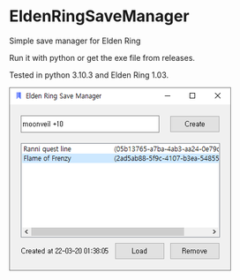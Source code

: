 # EldenRingSaveManager

Simple save manager for Elden Ring

Run it with python or get the exe file from releases.

Tested in python 3.10.3 and Elden Ring 1.03.

![sample.png](./sample.png)

